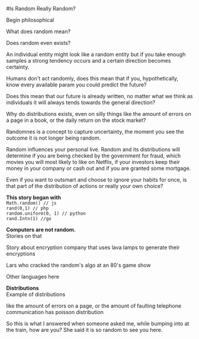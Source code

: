 #Is Random Really Random?

Begin philosophical

What does random mean?

Does random even exists?

An individual entity might look like a random entity but if you take enough samples a strong tendency occurs and a certain 
direction becomes certainty.

Humans don't act randomly, does this mean that if you, hypothetically, know every available param you could predict the future?
  
Does this mean that our future is already written, no matter what we think as individuals it will always tends towards the general direction?

Why do distributions exists, even on silly things like the amount of errors on a page in a book, or the daily return on the stock market? 

Randomnes is a concept to capture uncertainty, the moment you see the outcome it is not longer being random.

Random influences your personal live.
Random and its distributions will determine if you are being checked by the government for fraud, which movies you will most likely
to like on Netflix, if your investors keep their money in your company or cash out and if you are granted some mortgage.

Even if you want to outsmart and choose to ignore your habits for once, is that part of the distribution of actions or really your own choice?

**This story began with**  
```Math.random() // js```  
```rand(0,1) // php```  
```random.uniform(0, 1) // python```  
```rand.Intn(1) //go```  

**Computers are not random.**  
Stories on that

Story about encryption company that uses lava lamps to generate their encryptions

Lars who cracked the random's algo at an 80's game show


Other languages here

**Distributions**  
Example of distributions 

like the amount of errors on a page, or the amount of faulting telephone communication has poisson distribution


So this is what I answered when someone asked me, while bumping into at the train, how are you?
She said it is so random to see you here.
